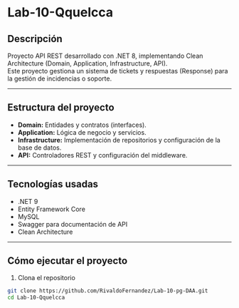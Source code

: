 # Lab-10-Qquelcca

## Descripción

Proyecto API REST desarrollado con .NET 8, implementando Clean Architecture (Domain, Application, Infrastructure, API).  
Este proyecto gestiona un sistema de tickets y respuestas (Response) para la gestión de incidencias o soporte.

---

## Estructura del proyecto

- **Domain:** Entidades y contratos (interfaces).
- **Application:** Lógica de negocio y servicios.
- **Infrastructure:** Implementación de repositorios y configuración de la base de datos.
- **API:** Controladores REST y configuración del middleware.

---

## Tecnologías usadas

- .NET 9
- Entity Framework Core
- MySQL 
- Swagger para documentación de API
- Clean Architecture

---

## Cómo ejecutar el proyecto

1. Clona el repositorio

```bash
git clone https://github.com/RivaldoFernandez/Lab-10-pg-DAA.git
cd Lab-10-Qquelcca

